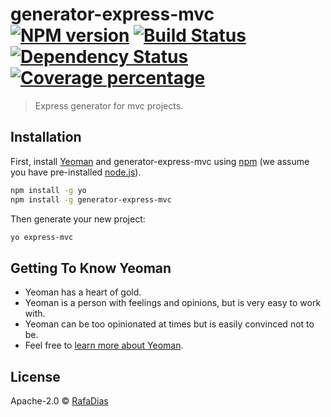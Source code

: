 # generator-express-mvc [![NPM version][npm-image]][npm-url] [![Build Status][travis-image]][travis-url] [![Dependency Status][daviddm-image]][daviddm-url] [![Coverage percentage][coveralls-image]][coveralls-url]
> Express generator for mvc projects.

## Installation

First, install [Yeoman](http://yeoman.io) and generator-express-mvc using [npm](https://www.npmjs.com/) (we assume you have pre-installed [node.js](https://nodejs.org/)).

```bash
npm install -g yo
npm install -g generator-express-mvc
```

Then generate your new project:

```bash
yo express-mvc
```

## Getting To Know Yeoman

 * Yeoman has a heart of gold.
 * Yeoman is a person with feelings and opinions, but is very easy to work with.
 * Yeoman can be too opinionated at times but is easily convinced not to be.
 * Feel free to [learn more about Yeoman](http://yeoman.io/).

## License

Apache-2.0 © [RafaDias]()


[npm-image]: https://badge.fury.io/js/generator-express-mvc.svg
[npm-url]: https://npmjs.org/package/generator-express-mvc
[travis-image]: https://travis-ci.org/RafaDias/generator-express-mvc.svg?branch=master
[travis-url]: https://travis-ci.org/RafaDias/generator-express-mvc
[daviddm-image]: https://david-dm.org/RafaDias/generator-express-mvc.svg?theme=shields.io
[daviddm-url]: https://david-dm.org/RafaDias/generator-express-mvc
[coveralls-image]: https://coveralls.io/repos/RafaDias/generator-express-mvc/badge.svg
[coveralls-url]: https://coveralls.io/r/RafaDias/generator-express-mvc
